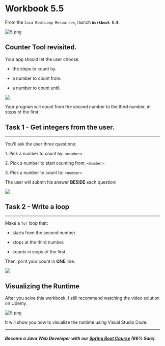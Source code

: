 # Workbook 5.5

From the `Java Bootcamp Resources`, launch **`Workbook 5.5`**.

![5.png](https://firebasestorage.googleapis.com/v0/b/learnthepart-75aed.appspot.com/o/images%2F321dedc2-2f66-4952-b346-f92ad085b1d8?alt=media&token=866a31a2-50f8-4aef-b432-35ccf20214be)

Counter Tool revisited.
-----------------------

Your app should let the user choose:

-  the steps to count by.

-  a number to count from.

-  a number to count until.

![](https://firebasestorage.googleapis.com/v0/b/learnthepart-75aed.appspot.com/o/images%2Ff5c65383-90c8-4380-b944-0a5a61236769?alt=media&token=ed9f6f76-db76-490b-bdd5-c9077450a2d4)

Your program will count from the second number to the third number, in steps of the first.

## Task 1 - Get integers from the user.
------------------------------------

You'll ask the user three questions:

1\. Pick a number to count by: `<number>`

2\. Pick a number to start counting from: `<number>`

3\. Pick a number to count to: `<number>`

The user will submit his answer **BESIDE** each question:

![](https://firebasestorage.googleapis.com/v0/b/learnthepart-75aed.appspot.com/o/images%2F0e397c79-56c4-447e-9661-9303d781890f?alt=media&token=c9496b85-3748-4865-a355-326b810ff597)

## Task 2 - Write a loop
---------------------

Make a `for` loop that:

-  starts from the second number.

-  stops at the third number.

-  counts in steps of the first.

Then, print your count in **ONE** line.

![](https://firebasestorage.googleapis.com/v0/b/learnthepart-75aed.appspot.com/o/images%2F3841578a-6b85-4daa-badc-18da91109bcd?alt=media&token=41872be4-7f21-4bd7-bde1-6de3eeaa6179)

## Visualizing the Runtime

After you solve this workbook, I still recommend watching the video solution on Udemy.

![5.png](https://firebasestorage.googleapis.com/v0/b/learnthepart-75aed.appspot.com/o/images%2F626775b2-b8d5-4764-a5b6-db999cf0af24?alt=media&token=24088765-5749-4686-8007-4fd8afdda3e1)

It will show you how to visualize the runtime using Visual Studio Code.

----------
##### Become a Java Web Developer with our [Spring Boot Course](https://udemy-redirect-app.herokuapp.com/spring) (86% Sale).